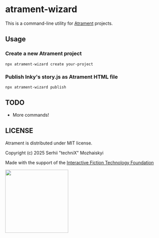 # atrament-wizard

This is a command-line utility for [Atrament](https://github.com/technix/atrament-web-ui) projects.

## Usage

### Create a new Atrament project
```npx atrament-wizard create your-project```

### Publish Inky's story.js as Atrament HTML file
```npx atrament-wizard publish```

## TODO

* More commands!

## LICENSE

Atrament is distributed under MIT license.

Copyright (c) 2025 Serhii "techniX" Mozhaiskyi

Made with the support of the [Interactive Fiction Technology Foundation](https://iftechfoundation.org/)

<img src="https://iftechfoundation.org/logo.svg" width="200px">